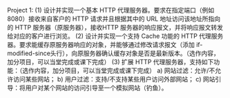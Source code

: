 Project 1:
(1) 设计并实现一个基本 HTTP 代理服务器。要求在指定端口（例如8080）接收来自客户的 HTTP 请求并且根据其中的 URL 地址访问该地址所指向的 HTTP 服务器（原服务器），接收HTTP 服务器的响应报文，并将响应报文转发给对应的客户进行浏览。
(2) 设计并实现一个支持 Cache 功能的 HTTP 代理服务器。要求能缓存原服务器响应的对象，并能够通过修改请求报文（添加 if-modified-since头行），向原服务器确认缓存对象是否是最新版本。（选作内容，加分项目，可以当堂完成或课下完成）
(3) 扩展 HTTP 代理服务器，支持如下功能：（选作内容，加分项目，可以当堂完成或课下完成）
a) 网站过滤：允许/不允许访问某些网站；
b) 用户过滤：支持/不支持某些用户访问外部网站；
c) 网站引导：将用户对某个网站的访问引导至一个模拟网站（钓鱼）。